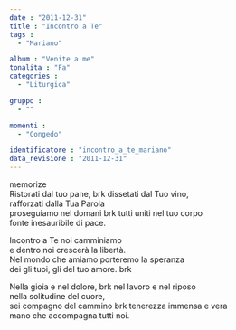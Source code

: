 ```yaml
---
date : "2011-12-31"
title : "Incontro a Te"
tags : 
  - "Mariano"

album : "Venite a me"
tonalita : "Fa"
categories : 
  - "Liturgica"

gruppo : 
  - ""

momenti : 
  - "Congedo"

identificatore : "incontro_a_te_mariano"
data_revisione : "2011-12-31"
---
```

  
  
  
  
  
  
  
  
  
memorize  
Ristorati dal tuo pane,  brk dissetati dal Tuo vino,   
rafforzati dalla Tua Parola   
proseguiamo nel domani  brk tutti uniti nel tuo corpo   
fonte inesauribile di pace.  
  
  
Incontro a Te  noi camminiamo  
e dentro noi crescerà  la libertà.  
Nel mondo che amiamo porteremo la speranza  
dei gli tuoi, gli del tuo amore. brk     
  
  
  
Nella gioia e nel dolore,  brk nel lavoro e nel riposo   
nella solitudine del cuore,   
sei compagno del cammino  brk tenerezza immensa e vera   
mano che accompagna tutti noi.  
  
  
  
